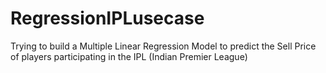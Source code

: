 # RegressionIPLusecase
Trying to build a Multiple Linear Regression Model to predict the Sell Price of players participating in the IPL (Indian Premier League)
